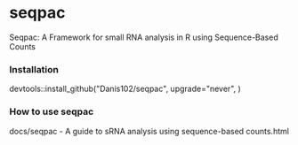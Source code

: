# seqpac
Seqpac: A Framework for small RNA analysis in R using Sequence-Based Counts

### Installation
devtools::install_github("Danis102/seqpac", upgrade="never", )

### How to use seqpac
docs/seqpac - A guide to sRNA analysis using sequence-based counts.html
